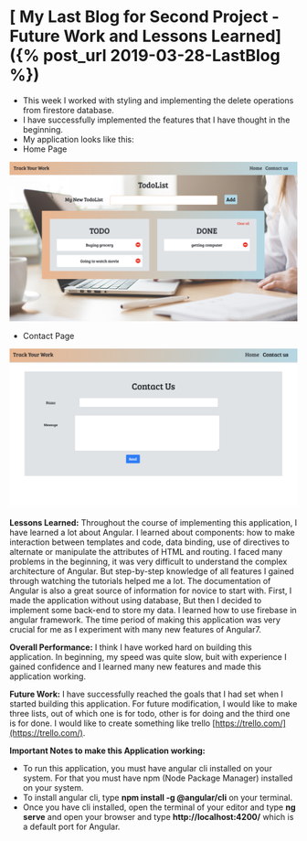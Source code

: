 # [ My Last Blog for Second Project - Future Work and Lessons Learned]({% post_url 2019-03-28-LastBlog %})

- This week I worked with styling and implementing the delete operations from firestore database.
- I have successfully implemented the features that I have thought in the beginning.
- My application looks like this:
- Home Page

![Image](/Images/image18.png)

- Contact Page

![Image](/Images/image19.png)

**Lessons Learned:** Throughout the course of implementing this application, I have learned a lot about Angular. I learned about components: how to make interaction between templates and code, data binding, use of directives to alternate or manipulate the attributes of HTML and routing. I faced many problems in the beginning, it was very difficult to understand the complex architecture of Angular. But step-by-step knowledge of all features I gained through watching the tutorials helped me a lot. The documentation of Angular is also a great source of information for novice to start with. 
First, I made the application without using database, But then I decided to implement some back-end to store my data. I learned how to use firebase in angular framework. The time period of making this application was very crucial for me as I experiment with many new features of Angular7.

**Overall Performance:** I think I have worked hard on building this application. In beginning, my speed was quite slow, buit with experience I gained confidence and I learned many new features and made this application working.

**Future Work:**  I have successfully reached the goals that I had set when I started building this application. For future modification, I would like to make three lists, out of which one is for todo, other is for doing and the third one is for done. I would like to create something like trello [https://trello.com/](https://trello.com/).

**Important Notes to make this Application working:**
- To run this application, you must have angular cli installed on your system. For that you must have npm (Node Package Manager) installed on your system.
- To install angular cli, type **npm install -g @angular/cli** on your terminal.
- Once you have cli installed, open the terminal of your editor and type **ng serve** and open your browser and type **http://localhost:4200/** which is a default port for Angular.
